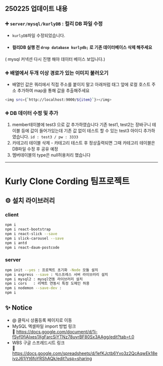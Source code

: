 ## 250225 업데이트 내용

   ### ➕ `server/mysql/kurlyDB` : 컬리 DB 파일 수정
   - `kurlyDB`파일 수정되었습니다.
   -  #### 컬리DB 실행 전 `drop database kurlydb;` 로 기존 데이터베이스 삭제 해주세요
   ( mysql 커넥션 다시 진행 해야 데이터 베이스 보입니다.)
   

   ### ➕ 배열에서 두개 이상 경로가 있는 이미지 불러오기 
   - 배열인 값은  쿼리에서 직접 주소를 붙이지 말고 아래처럼 태그 앞에 로컬 호스트 주소 추가하여 map을 통해 값을 추출해주세요 
   ```bash
<img src={`http://localhost:9000/${item}`}></img> 
```

   ### ➕ DB 데이터 수정 및 추가
   1. member테이블에 test3 으로 값 추가하였습니다 
         기존 test1, test2는 장바구니 테이블 등에 값이 들어가있는데 기존 값 없이 테스트 할 수 있는 test3 아이디 추가하였습니다.
         `id : test3 / pw : 3333`
   2. 카테고리 테이블 삭제 - 카테고리 테스트 후 정상출력되면 그때 카테고리 테이블은 DB파일 수정 후 공유 예정
   3. 멤버테이블의 type은 null허용처리 했습니다 



---

# Kurly Clone Cording 팀프로젝트
## ⚙️ 설치 라이브러리 
### client
```bash
npm i
npm i react-bootstrap
npm i react-slick --save
npm i slick-carousel --save
npm i antd
npm i react-daum-postcode
```

### server
```bash
npm init --yes : 프로젝트 초기화 -Node 모듈 설치
npm i express --save : 익스프레스 서버 라이브러리 설치
npm i mysql2 : mysql연동 라이브러리 설치
npm i cors   : 리엑트 연동시 특정 도메인 허용
npm i nodemon --save-dev : 
npm i
```
## ✨ Notice
- @ 클릭시 상품등록 페이지로 이동
- MySQL 엑셀파일 import 방법 링크 <br>
     🔗 https://docs.google.com/document/d/1i-fSyf0fiAIxes1XgFarcSiYTNz78uyrBF80Sx3AAgg/edit?tab=t.0
- WBS 구글 스프레드시트 링크 <br>
     🔗 https://docs.google.com/spreadsheets/d/1efKJctb6Yvo3z2QcAqwEk18eivzJ61jYt6foYRShAQk/edit?usp=sharing
<br><br><br><br>






